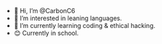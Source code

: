 - 👋 Hi, I’m @CarbonC6
- 👀 I’m interested in leaning languages.
- 🌱 I’m currently learning coding & ethical hacking.
- 😊 Currently in school.

<!---
CarbonC6/CarbonC6 is a ✨ special ✨ repository because its `README.md` (this file) appears on your GitHub profile.
You can click the Preview link to take a look at your changes.
--->
